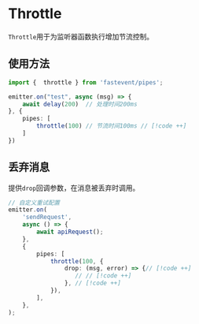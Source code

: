 # Throttle

`Throttle`用于为监听器函数执行增加节流控制。

## 使用方法

```ts
import {  throttle } from 'fastevent/pipes';

emitter.on("test", async (msg) => {
    await delay(200)  // 处理时间200ms
}, {
    pipes: [
        throttle(100) // 节流时间100ms // [!code ++]
    ]  
}) 
```

## 丢弃消息

提供`drop`回调参数，在消息被丢弃时调用。

```typescript
// 自定义重试配置
emitter.on(
    'sendRequest',
    async () => {
        await apiRequest();
    },
    {
        pipes: [
            throttle(100, { 
                drop: (msg, error) => {// [!code ++]
                   // // [!code ++] 
                }, // [!code ++]
            }),
        ],
    },
);
```